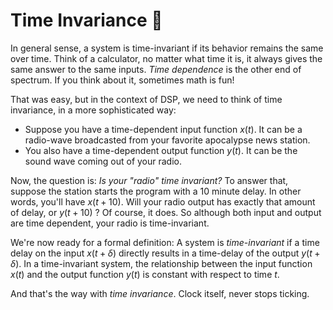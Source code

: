 # Time Invariance 🦥
In general sense, a system is time-invariant if its behavior remains the same over time. Think of a calculator, no matter what time it is, it always gives the same answer to the same inputs. _Time dependence_ is the other end of spectrum. If you think about it, sometimes math is fun!

That was easy, but in the context of DSP, we need to think of time invariance, in a more sophisticated way:
* Suppose you have a time-dependent input function $x(t)$. It can be a radio-wave broadcasted from your favorite apocalypse news station. 
* You also have a time-dependent output function $y(t)$. It can be the sound wave coming out of your radio.

Now, the question is: _Is your "radio" time invariant?_ To answer that, suppose the station starts the program with a 10 minute delay. In other words, you'll have $x(t+10)$. Will your radio output has exactly that amount of delay, or $y(t+10)$ ? Of course, it does. So although both input and output are time dependent, your radio is time-invariant. 

We're now ready for a formal definition: A system is _time-invariant_  if a time delay on the input $x(t+\delta)$ directly results in a time-delay of the output $y(t+\delta)$. In a time-invariant system, the relationship between the input function $x(t)$ and the output function $y(t)$ is constant with respect to time $t$. 

And that's the way with _time invariance_. 
Clock itself, never stops ticking.